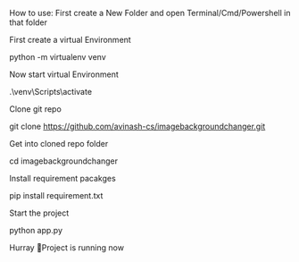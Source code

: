 How to use: First create a New Folder and open Terminal/Cmd/Powershell in that folder

First create a virtual Environment

python -m virtualenv venv

Now start virtual Environment

.\venv\Scripts\activate

Clone git repo

git clone https://github.com/avinash-cs/imagebackgroundchanger.git

Get into cloned repo folder

cd imagebackgroundchanger

Install requirement pacakges

pip install requirement.txt

Start the project

python app.py

Hurray 🤩Project is running now